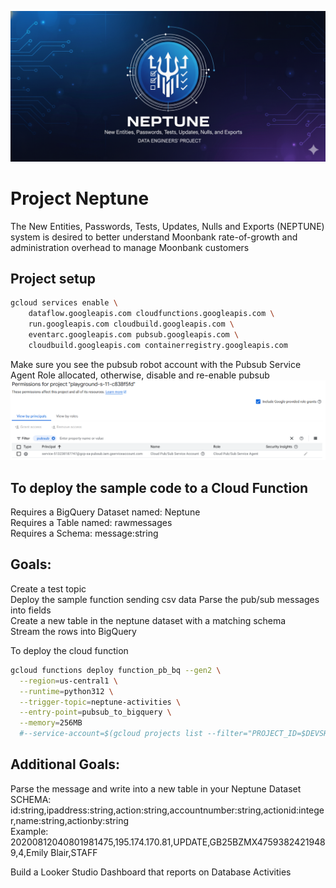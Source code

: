 ![Neptune Logo](assets/NEPTUNE.png)

# Project Neptune
The New Entities, Passwords, Tests, Updates, Nulls and Exports (NEPTUNE) system is desired to better understand Moonbank rate-of-growth and administration overhead to manage Moonbank customers

## Project setup

```bash
gcloud services enable \
    dataflow.googleapis.com cloudfunctions.googleapis.com \
    run.googleapis.com cloudbuild.googleapis.com \
    eventarc.googleapis.com pubsub.googleapis.com \
    cloudbuild.googleapis.com containerregistry.googleapis.com
```

Make sure you see the pubsub robot account with the Pubsub Service Agent Role allocated, otherwise, disable and re-enable pubsub
![alt text](image.png)

## To deploy the sample code to a Cloud Function  
Requires a BigQuery Dataset named: Neptune  
Requires a Table named: rawmessages  
Requires a Schema:  message:string  

## Goals:  
Create a test topic  
Deploy the sample function sending csv data 
Parse the pub/sub messages into fields  
Create a new table in the neptune dataset with a matching schema  
Stream the rows into BigQuery  

To deploy the cloud function
```bash
gcloud functions deploy function_pb_bq --gen2 \
  --region=us-central1 \
  --runtime=python312 \
  --trigger-topic=neptune-activities \
  --entry-point=pubsub_to_bigquery \
  --memory=256MB 
  #--service-account=$(gcloud projects list --filter="PROJECT_ID=$DEVSHELL_PROJECT_ID" --format "value(PROJECT_NUMBER)")-compute@developer.gserviceaccount.com # Amend this line depending on whether you can use custom service accounts or not in your project
```

## Additional Goals:  
Parse the message and write into a new table in your Neptune Dataset  
  SCHEMA: id:string,ipaddress:string,action:string,accountnumber:string,actionid:integer,name:string,actionby:string    
  Example: 20200812040801981475,195.174.170.81,UPDATE,GB25BZMX47593824219489,4,Emily Blair,STAFF  

Build a Looker Studio Dashboard that reports on Database Activities    
